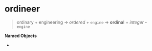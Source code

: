 # ordineer
> ordinary + engineering $\to$ _ordered_ + `engine` $\to$ **ordinal** + _integer_ - `engine`

**Named Objects**

- 
